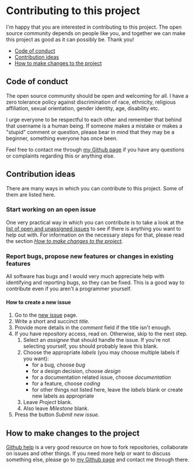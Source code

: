 # Contributing to this project
I'm happy that you are interested in contributing to this project. The open
source community depends on people like you, and together we can make this
project as good as it can possibly be. Thank you!

* [Code of conduct](#code-of-conduct)
* [Contribution ideas](#contribution-ideas)
* [How to make changes to the project][4]

## Code of conduct
The open source community should be open and welcoming for all. I have a zero
tolerance policy against discrimination of race, ethnicity, religious
affiliation, sexual orientation, gender identity, age, disability etc.

I urge everyone to be respectful to each other and remember that behind that
username is a human being. If someone makes a mistake or makes a "stupid"
comment or question, please bear in mind that they may be a beginner, something
everyone has once been.

Feel free to contact me through [my Github page][1] if you have any questions
or complaints regarding this or anything else.

## Contribution ideas
There are many ways in which you can contribute to this project. Some of them
are listed here.

### Start working on an open issue
One very practical way in which you can contribute is to take a look at the
[list of open and unassigned issues][3] to see if there is anything you want to
help out with. For information on the necessary steps for that, please read the
section *[How to make changes to the project][4]*.

### Report bugs, propose new features or changes in existing features
All software has bugs and I would very much appreciate help with identifying and
reporting bugs, so they can be fixed. This is a good way to contribute even if
you aren't a programmer yourself.

#### How to create a new issue
1. Go to the [new issue][2] page.
1. Write a short and succinct *title*.
1. Provide more details in the *comment* field if the title isn't enough.
1. If you have repository access, read on. Otherwise, skip to the next step.
    1. Select an *assignee* that should handle the issue. If you're not
       selecting yourself, you should probably leave this blank.
    1. Choose the appropriate *labels* (you may choose multiple labels if you
       want):
        * for a bug, choose *bug*
        * for a design decision, choose *design*
        * for a documentation related issue, choose *documentation*
        * for a feature, choose *coding*
        * for other things not listed here, leave the *labels* blank or create
          new labels as appropriate
    1. Leave *Project* blank.
    1. Also leave *Milestone* blank.
1. Press the button *Submit new issue*.

## How to make changes to the project
[Github help][5] is a very good resource on how to fork repositories,
collaborate on issues and other things. If you need more help or want to
discuss something else, please go to [my Github page][1] and contact me through
there.


[1]: https://github.com/olivertwistor
[2]: https://github.com/olivertwistor/js-table-of-contents/issues/new
[3]: https://github.com/olivertwistor/js-table-of-contents/issues
[4]: #how-to-make-changes-to-the-project
[5]: https://docs.github.com/en/github/collaborating-with-issues-and-pull-requests

